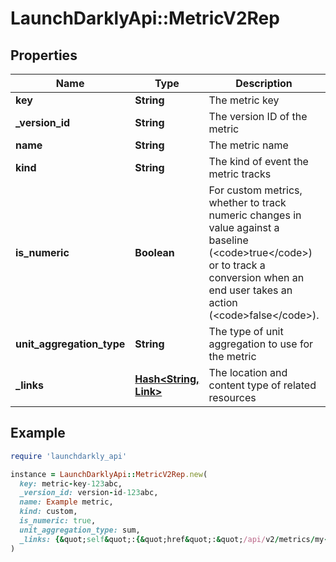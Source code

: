 # LaunchDarklyApi::MetricV2Rep

## Properties

| Name | Type | Description | Notes |
| ---- | ---- | ----------- | ----- |
| **key** | **String** | The metric key |  |
| **_version_id** | **String** | The version ID of the metric | [optional] |
| **name** | **String** | The metric name |  |
| **kind** | **String** | The kind of event the metric tracks |  |
| **is_numeric** | **Boolean** | For custom metrics, whether to track numeric changes in value against a baseline (&lt;code&gt;true&lt;/code&gt;) or to track a conversion when an end user takes an action (&lt;code&gt;false&lt;/code&gt;). | [optional] |
| **unit_aggregation_type** | **String** | The type of unit aggregation to use for the metric | [optional] |
| **_links** | [**Hash&lt;String, Link&gt;**](Link.md) | The location and content type of related resources |  |

## Example

```ruby
require 'launchdarkly_api'

instance = LaunchDarklyApi::MetricV2Rep.new(
  key: metric-key-123abc,
  _version_id: version-id-123abc,
  name: Example metric,
  kind: custom,
  is_numeric: true,
  unit_aggregation_type: sum,
  _links: {&quot;self&quot;:{&quot;href&quot;:&quot;/api/v2/metrics/my-project/my-metric&quot;,&quot;type&quot;:&quot;application/json&quot;}}
)
```

